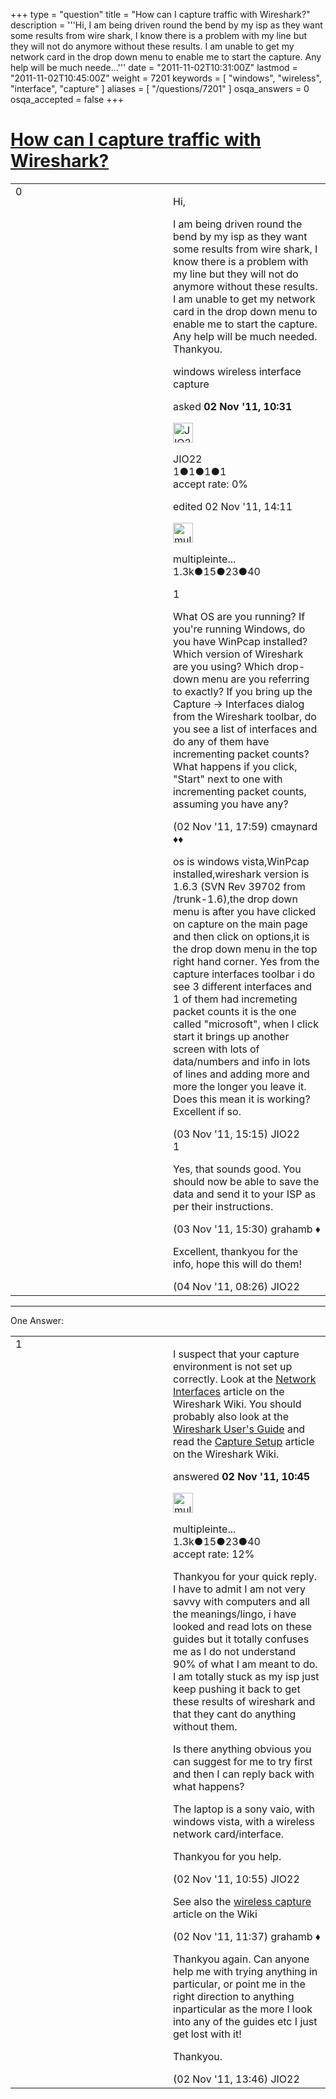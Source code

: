 +++
type = "question"
title = "How can I capture traffic with Wireshark?"
description = '''Hi, I am being driven round the bend by my isp as they want some results from wire shark, I know there is a problem with my line but they will not do anymore without these results. I am unable to get my network card in the drop down menu to enable me to start the capture. Any help will be much neede...'''
date = "2011-11-02T10:31:00Z"
lastmod = "2011-11-02T10:45:00Z"
weight = 7201
keywords = [ "windows", "wireless", "interface", "capture" ]
aliases = [ "/questions/7201" ]
osqa_answers = 0
osqa_accepted = false
+++

<div class="headNormal">

# [How can I capture traffic with Wireshark?](/questions/7201/how-can-i-capture-traffic-with-wireshark)

</div>

<div id="main-body">

<div id="askform">

<table id="question-table" style="width:100%;"><colgroup><col style="width: 50%" /><col style="width: 50%" /></colgroup><tbody><tr class="odd"><td style="width: 30px; vertical-align: top"><div class="vote-buttons"><div id="post-7201-score" class="post-score" title="current number of votes">0</div><div id="favorite-count" class="favorite-count"></div></div></td><td><div id="item-right"><div class="question-body"><p>Hi,</p><p>I am being driven round the bend by my isp as they want some results from wire shark, I know there is a problem with my line but they will not do anymore without these results. I am unable to get my network card in the drop down menu to enable me to start the capture. Any help will be much needed. Thankyou.</p></div><div id="question-tags" class="tags-container tags">windows wireless interface capture</div><div id="question-controls" class="post-controls"></div><div class="post-update-info-container"><div class="post-update-info post-update-info-user"><p>asked <strong>02 Nov '11, 10:31</strong></p><img src="https://secure.gravatar.com/avatar/862bb5c0af6995f0e5de5477776b1680?s=32&amp;d=identicon&amp;r=g" class="gravatar" width="32" height="32" alt="JIO22&#39;s gravatar image" /><p>JIO22<br />
<span class="score" title="1 reputation points">1</span><span title="1 badges"><span class="badge1">●</span><span class="badgecount">1</span></span><span title="1 badges"><span class="silver">●</span><span class="badgecount">1</span></span><span title="1 badges"><span class="bronze">●</span><span class="badgecount">1</span></span><br />
<span class="accept_rate" title="Rate of the user&#39;s accepted answers">accept rate:</span> <span title="JIO22 has no accepted answers">0%</span></p></div><div class="post-update-info post-update-info-edited"><p>edited 02 Nov '11, 14:11</p><img src="https://secure.gravatar.com/avatar/fe1cf996b30e896dc95ca3cd47ac7406?s=32&amp;d=identicon&amp;r=g" class="gravatar" width="32" height="32" alt="multipleinterfaces&#39;s gravatar image" /><p>multipleinte...<br />
<span class="score" title="1321 reputation points"><span>1.3k</span></span><span title="15 badges"><span class="badge1">●</span><span class="badgecount">15</span></span><span title="23 badges"><span class="silver">●</span><span class="badgecount">23</span></span><span title="40 badges"><span class="bronze">●</span><span class="badgecount">40</span></span></p></div></div><div id="comments-container-7201" class="comments-container"><span id="7212"></span><div id="comment-7212" class="comment"><div id="post-7212-score" class="comment-score">1</div><div class="comment-text"><p>What OS are you running? If you're running Windows, do you have WinPcap installed? Which version of Wireshark are you using? Which drop-down menu are you referring to exactly? If you bring up the Capture -&gt; Interfaces dialog from the Wireshark toolbar, do you see a list of interfaces and do any of them have incrementing packet counts? What happens if you click, "Start" next to one with incrementing packet counts, assuming you have any?</p></div><div id="comment-7212-info" class="comment-info"><span class="comment-age">(02 Nov '11, 17:59)</span> cmaynard ♦♦</div></div><span id="7223"></span><div id="comment-7223" class="comment"><div id="post-7223-score" class="comment-score"></div><div class="comment-text"><p>os is windows vista,WinPcap installed,wireshark version is 1.6.3 (SVN Rev 39702 from /trunk-1.6),the drop down menu is after you have clicked on capture on the main page and then click on options,it is the drop down menu in the top right hand corner. Yes from the capture interfaces toolbar i do see 3 different interfaces and 1 of them had incremeting packet counts it is the one called "microsoft", when I click start it brings up another screen with lots of data/numbers and info in lots of lines and adding more and more the longer you leave it. Does this mean it is working? Excellent if so.</p></div><div id="comment-7223-info" class="comment-info"><span class="comment-age">(03 Nov '11, 15:15)</span> JIO22</div></div><span id="7224"></span><div id="comment-7224" class="comment"><div id="post-7224-score" class="comment-score">1</div><div class="comment-text"><p>Yes, that sounds good. You should now be able to save the data and send it to your ISP as per their instructions.</p></div><div id="comment-7224-info" class="comment-info"><span class="comment-age">(03 Nov '11, 15:30)</span> grahamb ♦</div></div><span id="7238"></span><div id="comment-7238" class="comment"><div id="post-7238-score" class="comment-score"></div><div class="comment-text"><p>Excellent, thankyou for the info, hope this will do them!</p></div><div id="comment-7238-info" class="comment-info"><span class="comment-age">(04 Nov '11, 08:26)</span> JIO22</div></div></div><div id="comment-tools-7201" class="comment-tools"></div><div class="clear"></div><div id="comment-7201-form-container" class="comment-form-container"></div><div class="clear"></div></div></td></tr></tbody></table>

------------------------------------------------------------------------

<div class="tabBar">

<span id="sort-top"></span>

<div class="headQuestions">

One Answer:

</div>

</div>

<span id="7203"></span>

<div id="answer-container-7203" class="answer">

<table style="width:100%;"><colgroup><col style="width: 50%" /><col style="width: 50%" /></colgroup><tbody><tr class="odd"><td style="width: 30px; vertical-align: top"><div class="vote-buttons"><div id="post-7203-score" class="post-score" title="current number of votes">1</div></div></td><td><div class="item-right"><div class="answer-body"><p>I suspect that your capture environment is not set up correctly. Look at the <a href="http://wiki.wireshark.org/CaptureSetup/NetworkInterfaces">Network Interfaces</a> article on the Wireshark Wiki. You should probably also look at the <a href="http://www.wireshark.org/docs/wsug_html_chunked/" title="User&#39;s Guide">Wireshark User's Guide</a> and read the <a href="http://wiki.wireshark.org/CaptureSetup" title="CaptureSetup">Capture Setup</a> article on the Wireshark Wiki.</p></div><div class="answer-controls post-controls"></div><div class="post-update-info-container"><div class="post-update-info post-update-info-user"><p>answered <strong>02 Nov '11, 10:45</strong></p><img src="https://secure.gravatar.com/avatar/fe1cf996b30e896dc95ca3cd47ac7406?s=32&amp;d=identicon&amp;r=g" class="gravatar" width="32" height="32" alt="multipleinterfaces&#39;s gravatar image" /><p>multipleinte...<br />
<span class="score" title="1321 reputation points"><span>1.3k</span></span><span title="15 badges"><span class="badge1">●</span><span class="badgecount">15</span></span><span title="23 badges"><span class="silver">●</span><span class="badgecount">23</span></span><span title="40 badges"><span class="bronze">●</span><span class="badgecount">40</span></span><br />
<span class="accept_rate" title="Rate of the user&#39;s accepted answers">accept rate:</span> <span title="multipleinterfaces has 9 accepted answers">12%</span></p></div></div><div id="comments-container-7203" class="comments-container"><span id="7204"></span><div id="comment-7204" class="comment"><div id="post-7204-score" class="comment-score"></div><div class="comment-text"><p>Thankyou for your quick reply. I have to admit I am not very savvy with computers and all the meanings/lingo, i have looked and read lots on these guides but it totally confuses me as I do not understand 90% of what I am meant to do. I am totally stuck as my isp just keep pushing it back to get these results of wireshark and that they cant do anything without them.</p><p>Is there anything obvious you can suggest for me to try first and then I can reply back with what happens?</p><p>The laptop is a sony vaio, with windows vista, with a wireless network card/interface.</p><p>Thankyou for you help.</p></div><div id="comment-7204-info" class="comment-info"><span class="comment-age">(02 Nov '11, 10:55)</span> JIO22</div></div><span id="7205"></span><div id="comment-7205" class="comment"><div id="post-7205-score" class="comment-score"></div><div class="comment-text"><p>See also the <a href="http://wiki.wireshark.org/CaptureSetup/WLAN#Windows">wireless capture</a> article on the Wiki</p></div><div id="comment-7205-info" class="comment-info"><span class="comment-age">(02 Nov '11, 11:37)</span> grahamb ♦</div></div><span id="7208"></span><div id="comment-7208" class="comment"><div id="post-7208-score" class="comment-score"></div><div class="comment-text"><p>Thankyou again. Can anyone help me with trying anything in particular, or point me in the right direction to anything inparticular as the more I look into any of the guides etc I just get lost with it!</p><p>Thankyou.</p></div><div id="comment-7208-info" class="comment-info"><span class="comment-age">(02 Nov '11, 13:46)</span> JIO22</div></div></div><div id="comment-tools-7203" class="comment-tools"></div><div class="clear"></div><div id="comment-7203-form-container" class="comment-form-container"></div><div class="clear"></div></div></td></tr></tbody></table>

</div>

<div class="paginator-container-left">

</div>

</div>

</div>

